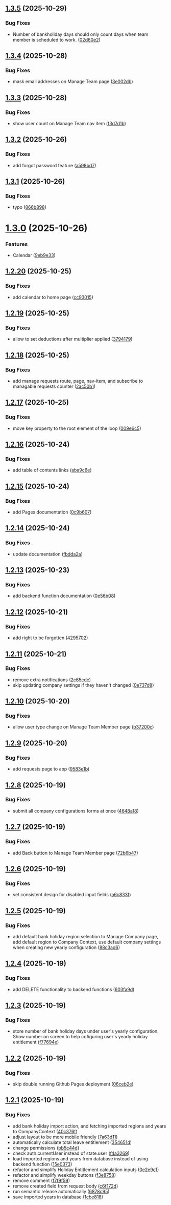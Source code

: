 ## [1.3.5](https://github.com/ArpadGBondor/Leave-Management/compare/v1.3.4...v1.3.5) (2025-10-29)


### Bug Fixes

* Number of bankholiday days should only count days when team member is scheduled to work. ([02d60e2](https://github.com/ArpadGBondor/Leave-Management/commit/02d60e2fc733004271ec8893517582aeb1a557c3))

## [1.3.4](https://github.com/ArpadGBondor/Leave-Management/compare/v1.3.3...v1.3.4) (2025-10-28)


### Bug Fixes

* mask email addresses on Manage Team page ([3e002db](https://github.com/ArpadGBondor/Leave-Management/commit/3e002db629c782180a279c6c4cfe23b1651cf9ba))

## [1.3.3](https://github.com/ArpadGBondor/Leave-Management/compare/v1.3.2...v1.3.3) (2025-10-28)


### Bug Fixes

* show user count on Manage Team nav item ([f3d7d1b](https://github.com/ArpadGBondor/Leave-Management/commit/f3d7d1b02e4862af51535e6eb204992e41aa9f03))

## [1.3.2](https://github.com/ArpadGBondor/Leave-Management/compare/v1.3.1...v1.3.2) (2025-10-26)


### Bug Fixes

* add forgot password feature ([a598bd7](https://github.com/ArpadGBondor/Leave-Management/commit/a598bd79bb694ea9901df817a3dbc5683a33cf80))

## [1.3.1](https://github.com/ArpadGBondor/Leave-Management/compare/v1.3.0...v1.3.1) (2025-10-26)


### Bug Fixes

* typo ([866b898](https://github.com/ArpadGBondor/Leave-Management/commit/866b898d741fe066fed2d4a78823e7bfd9a06d26))

# [1.3.0](https://github.com/ArpadGBondor/Leave-Management/compare/v1.2.20...v1.3.0) (2025-10-26)


### Features

* Calendar ([9eb9e33](https://github.com/ArpadGBondor/Leave-Management/commit/9eb9e335f2be001d7bba831dd17f46fdd11ddfdf))

## [1.2.20](https://github.com/ArpadGBondor/Leave-Management/compare/v1.2.19...v1.2.20) (2025-10-25)


### Bug Fixes

* add calendar to home page ([cc93015](https://github.com/ArpadGBondor/Leave-Management/commit/cc93015659b21ae4417f68d02c0c964017e765f2))

## [1.2.19](https://github.com/ArpadGBondor/Leave-Management/compare/v1.2.18...v1.2.19) (2025-10-25)


### Bug Fixes

* allow to set deductions after multiplier applied ([3794179](https://github.com/ArpadGBondor/Leave-Management/commit/379417974e79b2cdcdc5563c9da3f0860cea3b82))

## [1.2.18](https://github.com/ArpadGBondor/Leave-Management/compare/v1.2.17...v1.2.18) (2025-10-25)


### Bug Fixes

* add manage requests route, page, nav-item, and subscribe to managable requests counter ([2ac50b1](https://github.com/ArpadGBondor/Leave-Management/commit/2ac50b1b4a027c6a4e23e9c99d98041cf14e41e3))

## [1.2.17](https://github.com/ArpadGBondor/Leave-Management/compare/v1.2.16...v1.2.17) (2025-10-25)


### Bug Fixes

* move key property to the root element of the loop ([009e6c5](https://github.com/ArpadGBondor/Leave-Management/commit/009e6c57fab90b1b8bbf63aca98eef59c61d5988))

## [1.2.16](https://github.com/ArpadGBondor/Leave-Management/compare/v1.2.15...v1.2.16) (2025-10-24)


### Bug Fixes

* add table of contents links ([aba9c6e](https://github.com/ArpadGBondor/Leave-Management/commit/aba9c6ecf12140e9a39f237031df65d4912f532e))

## [1.2.15](https://github.com/ArpadGBondor/Leave-Management/compare/v1.2.14...v1.2.15) (2025-10-24)


### Bug Fixes

* add Pages documentation ([0c9b607](https://github.com/ArpadGBondor/Leave-Management/commit/0c9b6079942f28b080103a09b472fd1ffdf31b75))

## [1.2.14](https://github.com/ArpadGBondor/Leave-Management/compare/v1.2.13...v1.2.14) (2025-10-24)


### Bug Fixes

* update documentation ([fbdda2a](https://github.com/ArpadGBondor/Leave-Management/commit/fbdda2ab18d0a2a970a75df330dd815b0bb6bad3))

## [1.2.13](https://github.com/ArpadGBondor/Leave-Management/compare/v1.2.12...v1.2.13) (2025-10-23)


### Bug Fixes

* add backend function documentation ([0e56b08](https://github.com/ArpadGBondor/Leave-Management/commit/0e56b089be2c5329f184981cab7cde618de9b96f))

## [1.2.12](https://github.com/ArpadGBondor/Leave-Management/compare/v1.2.11...v1.2.12) (2025-10-21)


### Bug Fixes

* add right to be forgotten ([4295702](https://github.com/ArpadGBondor/Leave-Management/commit/4295702c6a67af0cc8e4ad57bdaf655a1b384b9a))

## [1.2.11](https://github.com/ArpadGBondor/Leave-Management/compare/v1.2.10...v1.2.11) (2025-10-21)


### Bug Fixes

* remove extra notifications ([2c65cdc](https://github.com/ArpadGBondor/Leave-Management/commit/2c65cdc5f32eaf77842011b2762f92f011c0b00f))
* skip updating company settings if they haven't changed ([0e737d8](https://github.com/ArpadGBondor/Leave-Management/commit/0e737d89095db35277452f0caf5bc3d0a1b603f2))

## [1.2.10](https://github.com/ArpadGBondor/Leave-Management/compare/v1.2.9...v1.2.10) (2025-10-20)


### Bug Fixes

* allow user type change on Manage Team Member page ([b37200c](https://github.com/ArpadGBondor/Leave-Management/commit/b37200ccf692399d15acffc09a2263cbb7552a8f))

## [1.2.9](https://github.com/ArpadGBondor/Leave-Management/compare/v1.2.8...v1.2.9) (2025-10-20)


### Bug Fixes

* add requests page to app ([9583e1b](https://github.com/ArpadGBondor/Leave-Management/commit/9583e1b37d34dddc227cba61d812be629bbed195))

## [1.2.8](https://github.com/ArpadGBondor/Leave-Management/compare/v1.2.7...v1.2.8) (2025-10-19)


### Bug Fixes

* submit all company configurations forms at once ([4648a18](https://github.com/ArpadGBondor/Leave-Management/commit/4648a1873676ecee4cca14a8085ba9ce1d199612))

## [1.2.7](https://github.com/ArpadGBondor/Leave-Management/compare/v1.2.6...v1.2.7) (2025-10-19)


### Bug Fixes

* add Back button to Manage Team Member page ([72b6b47](https://github.com/ArpadGBondor/Leave-Management/commit/72b6b473803b08d67ec96d09e1a1a2f0b9dfaae0))

## [1.2.6](https://github.com/ArpadGBondor/Leave-Management/compare/v1.2.5...v1.2.6) (2025-10-19)


### Bug Fixes

* set consistent design for disabled input fields ([a6c833f](https://github.com/ArpadGBondor/Leave-Management/commit/a6c833f266bd13d19797b0fcfe392a6046503221))

## [1.2.5](https://github.com/ArpadGBondor/Leave-Management/compare/v1.2.4...v1.2.5) (2025-10-19)


### Bug Fixes

* add default bank holiday region selection to Manage Company page, add default region to Company Context, use default company settings when creating new yearly configuration ([88c3ad6](https://github.com/ArpadGBondor/Leave-Management/commit/88c3ad6d6b8d16a3c11dece8c12abd4a8c4c2bcd))

## [1.2.4](https://github.com/ArpadGBondor/Leave-Management/compare/v1.2.3...v1.2.4) (2025-10-19)


### Bug Fixes

* add DELETE functionality to backend functions ([603fa9d](https://github.com/ArpadGBondor/Leave-Management/commit/603fa9d8349846890befa7f5a47f81cc4a4afc1a))

## [1.2.3](https://github.com/ArpadGBondor/Leave-Management/compare/v1.2.2...v1.2.3) (2025-10-19)


### Bug Fixes

* store number of bank holiday days under user's yearly configuration. Show number on screen to help cofiguring user's yearly holiday entitlement ([f77694e](https://github.com/ArpadGBondor/Leave-Management/commit/f77694ef83ca35a2bdf7b2ba7e3a8bdc4e19d729))

## [1.2.2](https://github.com/ArpadGBondor/Leave-Management/compare/v1.2.1...v1.2.2) (2025-10-19)


### Bug Fixes

* skip double running Github Pages deployment ([06ceb2e](https://github.com/ArpadGBondor/Leave-Management/commit/06ceb2e3b67f32d468a331e29de44bdfa7aadc1f))

## [1.2.1](https://github.com/ArpadGBondor/Leave-Management/compare/v1.2.0...v1.2.1) (2025-10-19)


### Bug Fixes

* add bank holiday import action, and fetching imported regions and years to CompanyContext ([40c376f](https://github.com/ArpadGBondor/Leave-Management/commit/40c376ff92be2b52d4121831d8f5bf33dc6506c5))
* adjust layout to be more mobile friendly ([7a63d11](https://github.com/ArpadGBondor/Leave-Management/commit/7a63d11210ee0f84682101fdae4ea83a5b391649))
* automatically calculate total leave entitlement ([354651d](https://github.com/ArpadGBondor/Leave-Management/commit/354651d66e7b8be37791d2d8ec62847531926df6))
* change permissions ([bb5c44d](https://github.com/ArpadGBondor/Leave-Management/commit/bb5c44deb08314d933ea09b8b3e9b28a5ee6a019))
* check auth.currentUser instead of state.user ([f4a3269](https://github.com/ArpadGBondor/Leave-Management/commit/f4a3269653b081098b6c063655610c8f58cc1af6))
* load imported regions and years from database instead of using backend function ([15e0373](https://github.com/ArpadGBondor/Leave-Management/commit/15e0373c92280ca2f04b5eb3559c6b0f7409f0c5))
* refactor and simplify Holiday Entitlement calculation inputs ([0e2e9c1](https://github.com/ArpadGBondor/Leave-Management/commit/0e2e9c17eacf58c585217fc95e1847194b869fee))
* refactor and simplify weekday buttons ([f3e8758](https://github.com/ArpadGBondor/Leave-Management/commit/f3e875833f044502db5cd94cede60299788fb65f))
* remove comment ([f7f9f59](https://github.com/ArpadGBondor/Leave-Management/commit/f7f9f59082c5b27d0270814fdaee4f336444f455))
* remove created field from request body ([c6f172d](https://github.com/ArpadGBondor/Leave-Management/commit/c6f172df16f6d593cb73fcde58223ec430b06e44))
* run semantic release automatically ([6878c95](https://github.com/ArpadGBondor/Leave-Management/commit/6878c95bada740b5690e2e6916abba94b0ecb628))
* save imported years in database ([1cbe818](https://github.com/ArpadGBondor/Leave-Management/commit/1cbe81802a23e81d7c053221181edb458fff13af))

